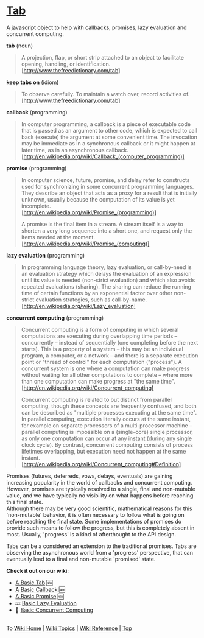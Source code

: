 <a name="top" ></a>
# [Tab][top]

A javascript object to help with callbacks, promises, lazy evaluation and concurrent computing.



**tab** (noun)
> A projection, flap, or short strip attached to an object to facilitate opening, handling, or identification. <br /> [http://www.thefreedictionary.com/tab]

**keep tabs on** (idiom)
> To observe carefully.  To maintain a watch over, record activities of. <br /> [http://www.thefreedictionary.com/tab]

**callback** (programming)
> In computer programming, a callback is a piece of executable code that is passed as an argument to other code, which is expected to call back (execute) the argument at some convenient time. The invocation may be immediate as in a synchronous callback or it might happen at later time, as in an asynchronous callback. <br /> [http://en.wikipedia.org/wiki/Callback_(computer_programming)]

**promise** (programming)
> In computer science, future, promise, and delay refer to constructs used for synchronizing in some concurrent programming languages. They describe an object that acts as a proxy for a result that is initially unknown, usually because the computation of its value is yet incomplete. <br /> [http://en.wikipedia.org/wiki/Promise_(programming)]
>
> A promise is the final item in a stream. A stream itself is a way to shorten a very long sequence into a short one, and request only the items needed at the moment. <br /> [http://en.wikipedia.org/wiki/Promise_(computing)]

**lazy evaluation** (programming)
> In programming language theory, lazy evaluation, or call-by-need is an evaluation strategy which delays the evaluation of an expression until its value is needed (non-strict evaluation) and which also avoids repeated evaluations (sharing). The sharing can reduce the running time of certain functions by an exponential factor over other non-strict evaluation strategies, such as call-by-name. <br /> [http://en.wikipedia.org/wiki/Lazy_evaluation]

**concurrent computing** (programming)
>Concurrent computing is a form of computing in which several computations are executing during overlapping time periods – concurrently – instead of sequentially (one completing before the next starts). This is a property of a system – this may be an individual program, a computer, or a network – and there is a separate execution point or "thread of control" for each computation ("process"). A concurrent system is one where a computation can make progress without waiting for all other computations to complete – where more than one computation can make progress at "the same time". <br /> [http://en.wikipedia.org/wiki/Concurrent_computing]
>
> Concurrent computing is related to but distinct from parallel computing, though these concepts are frequently confused, and both can be described as "multiple processes executing at the same time". In parallel computing, execution literally occurs at the same instant, for example on separate processors of a multi-processor machine – parallel computing is impossible on a (single-core) single processor, as only one computation can occur at any instant (during any single clock cycle). By contrast, concurrent computing consists of process lifetimes overlapping, but execution need not happen at the same instant. <br /> [http://en.wikipedia.org/wiki/Concurrent_computing#Definition]



Promises (futures, deferreds, vows, delays, eventuals) are gaining increasing popularity in the world of callbacks and concurrent computing.  However, promises are typically resolved to a single, final and non-mutable value, and we have typically no visibility on what happens before reaching this final state.  
Although there may be very good scientific, mathematical reasons for this 'non-mutable' behavior, it is often necessary to follow what is going on before reaching the final state.  Some implementations of promises do provide such means to follow the progress, but this is completely absent in most.  Usually, 'progress' is a kind of afterthought to the API design.

Tabs can be a considered an extension to the traditional promises.  Tabs are observing the asynchronous world from a 'progress' perspective, that can eventually lead to a final and non-mutable 'promised' state.

**Check it out on our wiki**:
* [ A Basic Tab][topic-a-basic-tab] :new:
* [ A Basic Callback][topic-a-basic-callback] :new:
* [ A Basic Promise][topic-a-basic-promise] :new:
* :zzz: [ Basic Lazy Evaluation][topic-basic-lazy-evaluation]
* :construction: [ Basic Concurrent Computing][topic-basic-concurrent-computing]



<br /> To [Wiki Home][home] | [Wiki Topics][topics] | [Wiki Reference][reference] | [Top] <br />





[home]: https://github.com/stefaan-coussement/Tab/wiki/home.md "to the 'Wiki Home' page"
[topics]: https://github.com/stefaan-coussement/Tab/wiki/home.md#topics "to the 'Wiki Topics' section"
[topic-a-basic-tab]: https://github.com/stefaan-coussement/Tab/wiki/a-basic-tab.md "Wiki Topics / The Basics / A Basic Tab - creating and using a basic Tab object."
[topic-a-basic-callback]: https://github.com/stefaan-coussement/Tab/wiki/a-basic-callback.md "Wiki Topics / The Basics / A Basic Callback - using a Tab object to handle callbacks."
[topic-a-basic-promise]: https://github.com/stefaan-coussement/Tab/wiki/a-basic-promise.md "Wiki Topics / The Basics / A Basic Promise - using a Tab object as a promise."
[topic-basic-lazy-evaluation]: tbd "!!! thinking very hard !!!"
[topic-basic-concurrent-computing]: tbd "!!! coming soon !!!"
[reference]: https://github.com/stefaan-coussement/Tab/wiki/home.md#reference "back to the 'Wiki Reference' section"
[top]: #top "back to the top of this page"
